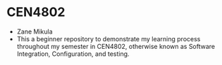 # CEN4802
- Zane Mikula
- This a beginner repository to demonstrate my learning process throughout my semester in CEN4802, otherwise known as Software Integration, Configuration, and testing. 
